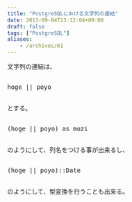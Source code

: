 ```yaml
---
title: "PostgreSQLにおける文字列の連結"
date: 2013-09-04T23:12:04+09:00
draft: false
tags: ["PostgreSQL"]
aliases:
    - /archives/61
---
```


文字列の連結は、
<pre>
hoge || poyo
</pre>
とする。
<pre>
(hoge || poyo) as mozi
</pre>
のようにして、列名をつける事が出来るし、
<pre>
(hoge || poyo)::Date
</pre>
のようにして、型変換を行うことも出来る。



